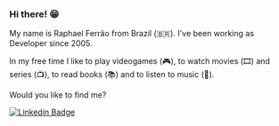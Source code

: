 ### Hi there! 😁

My name is Raphael Ferrão from Brazil (🇧🇷). I've been working as Developer since 2005. 

In my free time I like to play videogames (🎮), to watch movies (🎞️) and series (📺), to read books (📚) and to listen to music (🎵).

Would you like to find me?

[![Linkedin Badge](https://img.shields.io/badge/-LinkedIn-blue?style=flat-square&logo=Linkedin&logoColor=white&link=https://www.linkedin.com/in/raphaelferrao)](https://www.linkedin.com/in/raphaelferrao)
